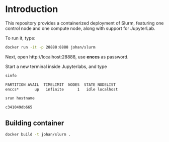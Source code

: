 # Introduction
This repository provides a containerized deployment of Slurm, featuring one control node and one compute node, along with support for JupyterLab.

To run it, type:
```bash
docker run -it -p 28888:8888 johan/slurm
```

Next, open http://localhost:28888, use **enccs** as password. 

Start a new terminal inside Jupyterlabs, and type

```bash
sinfo
```

```bash
PARTITION AVAIL  TIMELIMIT  NODES  STATE NODELIST
enccs*       up   infinite      1   idle localhost
```

```bash
srun hostname
```

```bash
c341049db665
```

## Building container
```bash
docker build -t johan/slurm .
```

